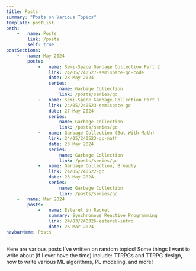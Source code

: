 ```yaml
---
title: Posts
summary: "Posts on Various Topics"
template: postList
path:
    -   name: Posts
        link: /posts
        self: true
postSections:
    -   name: May 2024
        posts:
            -   name: Semi-Space Garbage Collection Part 2
                link: 24/05/240527-semispace-gc-code
                date: 28 May 2024
                series:
                    name: Garbage Collection
                    link: /posts/series/gc
            -   name: Semi-Space Garbage Collection Part 1
                link: 24/05/240523-semispace-gc
                date: 27 May 2024
                series:
                    name: Garbage Collection
                    link: /posts/series/gc
            -   name: Garbage Collection (But With Math)
                link: 24/05/240523-gc-math
                date: 23 May 2024
                series:
                    name: Garbage Collection
                    link: /posts/series/gc
            -   name: Garbage Collection, Broadly
                link: 24/05/240522-gc
                date: 23 May 2024
                series:
                    name: Garbage Collection
                    link: /posts/series/gc
    -   name: Mar 2024
        posts: 
            -   name: Esterel in Racket
                summary: Synchronous Reactive Programming
                link: 24/03/240326-esterel-intro
                date: 26 Mar 2024
navbarName: Posts
---
```


Here are various posts I've written on random topics!
Some things I want to write about (if I ever have the time) include: TTRPGs and TTRPG design, how to write various ML algorithms, PL modeling, and more!
